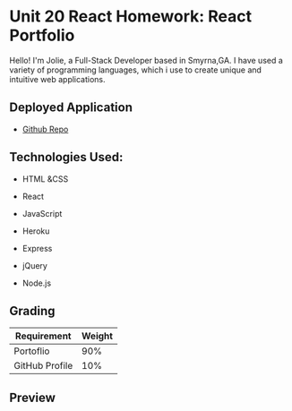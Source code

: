# Unit 20 React Homework: React Portfolio

Hello! I'm Jolie, a Full-Stack Developer based in Smyrna,GA. I have used a variety of programming languages, which i use to create unique and intuitive web applications. 


## Deployed Application
* [Github Repo](https://github.com/jguerra21/react-portfolio)

## Technologies Used:

* HTML &CSS

* React

* JavaScript

* Heroku

* Express

* jQuery

* Node.js

## Grading

| Requirement    | Weight |
| -------------- | ------ |
| Portoflio      | 90%    |
| GitHub Profile | 10%    |


## Preview
